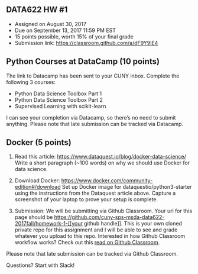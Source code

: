 ## DATA622 HW #1
- Assigned on August 30, 2017
- Due on September 13, 2017 11:59 PM EST
- 15 points possible, worth 15% of your final grade
- Submission link: https://classroom.github.com/a/dF9Y9lE4


## Python Courses at DataCamp (10 points)

The link to Datacamp has been sent to your CUNY inbox.  Complete the following 3 courses:
- Python Data Science Toolbox Part 1
- Python Data Science Toolbox Part 2
- Supervised Learning with scikit-learn

I can see your completion via Datacamp, so there’s no need to submit anything. Please note that late submission can be tracked via Datacamp.



## Docker (5 points)

1. Read this article:
https://www.dataquest.io/blog/docker-data-science/
Write a short paragraph (~100 words) on why we should use Docker for data science.  

2. Download Docker: 
https://www.docker.com/community-edition#/download
Set up Docker image for dataquestio/python3-starter using the instructions from the Dataquest article above.  Capture a screenshot of your laptop to prove your setup is complete.

3. Submission:
We will be submitting via Github Classroom.  Your url for this page should be https://github.com/cuny-sps-msda-data622-2017fall/homework-1-[[your github handle]].  This is your own cloned private repo for this assignment and I will be able to see and grade whatever you upload to this repo.  Interested in how Github Classroom workflow works?  Check out this [read on Github Classroom](https://github.com/blog/2387-learn-by-doing-at-cal-poly-with-github-and-raspberry-pi).  

Please note that late submission can be tracked via Github Classroom.



Questions?  Start with Slack!
